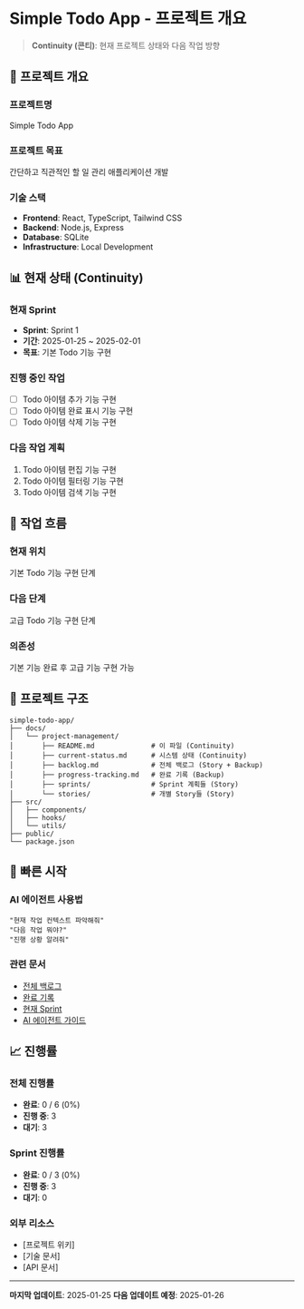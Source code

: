 # Simple Todo App - 프로젝트 개요

> **Continuity (콘티)**: 현재 프로젝트 상태와 다음 작업 방향

## 🎯 프로젝트 개요

### 프로젝트명

Simple Todo App

### 프로젝트 목표

간단하고 직관적인 할 일 관리 애플리케이션 개발

### 기술 스택

- **Frontend**: React, TypeScript, Tailwind CSS
- **Backend**: Node.js, Express
- **Database**: SQLite
- **Infrastructure**: Local Development

## 📊 현재 상태 (Continuity)

### 현재 Sprint

- **Sprint**: Sprint 1
- **기간**: 2025-01-25 ~ 2025-02-01
- **목표**: 기본 Todo 기능 구현

### 진행 중인 작업

- [ ] Todo 아이템 추가 기능 구현
- [ ] Todo 아이템 완료 표시 기능 구현
- [ ] Todo 아이템 삭제 기능 구현

### 다음 작업 계획

1. Todo 아이템 편집 기능 구현
2. Todo 아이템 필터링 기능 구현
3. Todo 아이템 검색 기능 구현

## 🔄 작업 흐름

### 현재 위치

기본 Todo 기능 구현 단계

### 다음 단계

고급 Todo 기능 구현 단계

### 의존성

기본 기능 완료 후 고급 기능 구현 가능

## 📁 프로젝트 구조

```
simple-todo-app/
├── docs/
│   └── project-management/
│       ├── README.md              # 이 파일 (Continuity)
│       ├── current-status.md      # 시스템 상태 (Continuity)
│       ├── backlog.md             # 전체 백로그 (Story + Backup)
│       ├── progress-tracking.md   # 완료 기록 (Backup)
│       ├── sprints/               # Sprint 계획들 (Story)
│       └── stories/               # 개별 Story들 (Story)
├── src/
│   ├── components/
│   ├── hooks/
│   └── utils/
├── public/
└── package.json
```

## 🚀 빠른 시작

### AI 에이전트 사용법

```
"현재 작업 컨텍스트 파악해줘"
"다음 작업 뭐야?"
"진행 상황 알려줘"
```

### 관련 문서

- [전체 백로그](backlog.md)
- [완료 기록](progress-tracking.md)
- [현재 Sprint](sprints/current-sprint-1.md)
- [AI 에이전트 가이드](../../docs/guides/AI_AGENT_QUICK_GUIDE.md)

## 📈 진행률

### 전체 진행률

- **완료**: 0 / 6 (0%)
- **진행 중**: 3
- **대기**: 3

### Sprint 진행률

- **완료**: 0 / 3 (0%)
- **진행 중**: 3
- **대기**: 0


### 외부 리소스

- [프로젝트 위키]
- [기술 문서]
- [API 문서]

---

**마지막 업데이트**: 2025-01-25
**다음 업데이트 예정**: 2025-01-26
